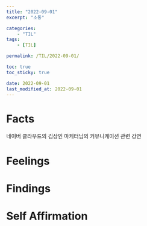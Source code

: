 ```yaml
---
title: "2022-09-01"
excerpt: "소통"

categories:
    - "TIL"
tags:
    - [TIL]

permalink: /TIL/2022-09-01/

toc: true
toc_sticky: true

date: 2022-09-01
last_modified_at: 2022-09-01
---
```


# Facts

네이버 클라우드의 김상인 마케터님의 커뮤니케이션 관련 강연

# Feelings 



# Findings

# Self Affirmation